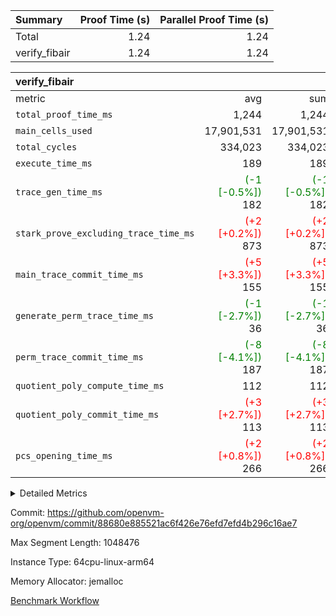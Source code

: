 | Summary | Proof Time (s) | Parallel Proof Time (s) |
|:---|---:|---:|
| Total |  1.24 |  1.24 |
| verify_fibair |  1.24 |  1.24 |


| verify_fibair |||||
|:---|---:|---:|---:|---:|
|metric|avg|sum|max|min|
| `total_proof_time_ms ` |  1,244 |  1,244 |  1,244 |  1,244 |
| `main_cells_used     ` |  17,901,531 |  17,901,531 |  17,901,531 |  17,901,531 |
| `total_cycles        ` |  334,023 |  334,023 |  334,023 |  334,023 |
| `execute_time_ms     ` |  189 |  189 |  189 |  189 |
| `trace_gen_time_ms   ` | <span style='color: green'>(-1 [-0.5%])</span> 182 | <span style='color: green'>(-1 [-0.5%])</span> 182 | <span style='color: green'>(-1 [-0.5%])</span> 182 | <span style='color: green'>(-1 [-0.5%])</span> 182 |
| `stark_prove_excluding_trace_time_ms` | <span style='color: red'>(+2 [+0.2%])</span> 873 | <span style='color: red'>(+2 [+0.2%])</span> 873 | <span style='color: red'>(+2 [+0.2%])</span> 873 | <span style='color: red'>(+2 [+0.2%])</span> 873 |
| `main_trace_commit_time_ms` | <span style='color: red'>(+5 [+3.3%])</span> 155 | <span style='color: red'>(+5 [+3.3%])</span> 155 | <span style='color: red'>(+5 [+3.3%])</span> 155 | <span style='color: red'>(+5 [+3.3%])</span> 155 |
| `generate_perm_trace_time_ms` | <span style='color: green'>(-1 [-2.7%])</span> 36 | <span style='color: green'>(-1 [-2.7%])</span> 36 | <span style='color: green'>(-1 [-2.7%])</span> 36 | <span style='color: green'>(-1 [-2.7%])</span> 36 |
| `perm_trace_commit_time_ms` | <span style='color: green'>(-8 [-4.1%])</span> 187 | <span style='color: green'>(-8 [-4.1%])</span> 187 | <span style='color: green'>(-8 [-4.1%])</span> 187 | <span style='color: green'>(-8 [-4.1%])</span> 187 |
| `quotient_poly_compute_time_ms` |  112 |  112 |  112 |  112 |
| `quotient_poly_commit_time_ms` | <span style='color: red'>(+3 [+2.7%])</span> 113 | <span style='color: red'>(+3 [+2.7%])</span> 113 | <span style='color: red'>(+3 [+2.7%])</span> 113 | <span style='color: red'>(+3 [+2.7%])</span> 113 |
| `pcs_opening_time_ms ` | <span style='color: red'>(+2 [+0.8%])</span> 266 | <span style='color: red'>(+2 [+0.8%])</span> 266 | <span style='color: red'>(+2 [+0.8%])</span> 266 | <span style='color: red'>(+2 [+0.8%])</span> 266 |



<details>
<summary>Detailed Metrics</summary>

|  | verify_program_compile_ms | total_cells | stark_prove_excluding_trace_time_ms | quotient_poly_compute_time_ms | quotient_poly_commit_time_ms | perm_trace_commit_time_ms | pcs_opening_time_ms | main_trace_commit_time_ms |
| --- | --- | --- | --- | --- | --- | --- | --- |
|  | 7 | 65,536 | 37 | 2 | 7 | 0 | 20 | 6 | 

| air_name | rows | quotient_deg | main_cols | interactions | constraints | cells |
| --- | --- | --- | --- | --- | --- | --- |
| AccessAdapterAir<2> |  | 2 |  | 5 | 12 |  | 
| AccessAdapterAir<4> |  | 2 |  | 5 | 12 |  | 
| AccessAdapterAir<8> |  | 2 |  | 5 | 12 |  | 
| FibonacciAir | 32,768 | 1 | 2 |  | 5 | 65,536 | 
| FriReducedOpeningAir |  | 2 |  | 39 | 71 |  | 
| JalRangeCheckAir |  | 2 |  | 9 | 14 |  | 
| NativePoseidon2Air<BabyBearParameters>, 1> |  | 2 |  | 136 | 572 |  | 
| PhantomAir |  | 2 |  | 3 | 5 |  | 
| ProgramAir |  | 1 |  | 1 | 4 |  | 
| VariableRangeCheckerAir |  | 1 |  | 1 | 4 |  | 
| VmAirWrapper<AluNativeAdapterAir, FieldArithmeticCoreAir> |  | 2 |  | 15 | 27 |  | 
| VmAirWrapper<BranchNativeAdapterAir, BranchEqualCoreAir<1> |  | 2 |  | 11 | 25 |  | 
| VmAirWrapper<NativeAdapterAir<2, 0>, PublicValuesCoreAir> |  | 2 |  | 11 | 29 |  | 
| VmAirWrapper<NativeLoadStoreAdapterAir<1>, NativeLoadStoreCoreAir<1> |  | 2 |  | 15 | 20 |  | 
| VmAirWrapper<NativeLoadStoreAdapterAir<4>, NativeLoadStoreCoreAir<4> |  | 2 |  | 15 | 20 |  | 
| VmAirWrapper<NativeVectorizedAdapterAir<4>, FieldExtensionCoreAir> |  | 2 |  | 15 | 27 |  | 
| VmConnectorAir |  | 2 |  | 5 | 10 |  | 
| VolatileBoundaryAir |  | 2 |  | 4 | 17 |  | 

| group | trace_gen_time_ms | total_proof_time_ms | total_cycles | total_cells | stark_prove_excluding_trace_time_ms | quotient_poly_compute_time_ms | quotient_poly_commit_time_ms | perm_trace_commit_time_ms | pcs_opening_time_ms | main_trace_commit_time_ms | main_cells_used | generate_perm_trace_time_ms | execute_time_ms |
| --- | --- | --- | --- | --- | --- | --- | --- | --- | --- | --- | --- | --- | --- |
| verify_fibair | 182 | 1,244 | 334,023 | 61,884,586 | 873 | 112 | 113 | 187 | 266 | 155 | 17,901,531 | 36 | 189 | 

| group | air_name | rows | prep_cols | perm_cols | main_cols | cells |
| --- | --- | --- | --- | --- | --- | --- |
| verify_fibair | AccessAdapterAir<2> | 131,072 |  | 16 | 11 | 3,538,944 | 
| verify_fibair | AccessAdapterAir<4> | 65,536 |  | 16 | 13 | 1,900,544 | 
| verify_fibair | AccessAdapterAir<8> | 128 |  | 16 | 17 | 4,224 | 
| verify_fibair | FriReducedOpeningAir | 2,048 |  | 84 | 27 | 227,328 | 
| verify_fibair | JalRangeCheckAir | 32,768 |  | 28 | 12 | 1,310,720 | 
| verify_fibair | NativePoseidon2Air<BabyBearParameters>, 1> | 32,768 |  | 312 | 398 | 23,265,280 | 
| verify_fibair | PhantomAir | 16,384 |  | 12 | 6 | 294,912 | 
| verify_fibair | ProgramAir | 8,192 |  | 8 | 10 | 147,456 | 
| verify_fibair | VariableRangeCheckerAir | 262,144 | 2 | 8 | 1 | 2,359,296 | 
| verify_fibair | VmAirWrapper<AluNativeAdapterAir, FieldArithmeticCoreAir> | 262,144 |  | 36 | 29 | 17,039,360 | 
| verify_fibair | VmAirWrapper<BranchNativeAdapterAir, BranchEqualCoreAir<1> | 32,768 |  | 28 | 23 | 1,671,168 | 
| verify_fibair | VmAirWrapper<NativeLoadStoreAdapterAir<1>, NativeLoadStoreCoreAir<1> | 65,536 |  | 40 | 21 | 3,997,696 | 
| verify_fibair | VmAirWrapper<NativeLoadStoreAdapterAir<4>, NativeLoadStoreCoreAir<4> | 32,768 |  | 40 | 27 | 2,195,456 | 
| verify_fibair | VmAirWrapper<NativeVectorizedAdapterAir<4>, FieldExtensionCoreAir> | 32,768 |  | 36 | 38 | 2,424,832 | 
| verify_fibair | VmConnectorAir | 2 | 1 | 16 | 5 | 42 | 
| verify_fibair | VolatileBoundaryAir | 65,536 |  | 12 | 11 | 1,507,328 | 

| group | trace_height_constraint | weighted_sum | threshold |
| --- | --- | --- | --- |
| verify_fibair | 0 | 1,085,444 | 2,013,265,921 | 
| verify_fibair | 1 | 5,411,200 | 2,013,265,921 | 
| verify_fibair | 2 | 542,722 | 2,013,265,921 | 
| verify_fibair | 3 | 5,280,004 | 2,013,265,921 | 
| verify_fibair | 4 | 65,536 | 2,013,265,921 | 
| verify_fibair | 5 | 12,655,242 | 2,013,265,921 | 

| trace_height_constraint | threshold |
| --- | --- |
| 0 | 2,013,265,921 | 

</details>


Commit: https://github.com/openvm-org/openvm/commit/88680e885521ac6f426e76efd7efd4b296c16ae7

Max Segment Length: 1048476

Instance Type: 64cpu-linux-arm64

Memory Allocator: jemalloc

[Benchmark Workflow](https://github.com/openvm-org/openvm/actions/runs/13910228933)
